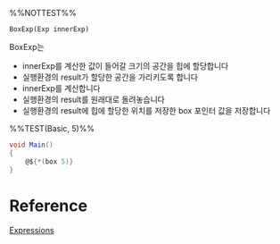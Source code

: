 %%NOTTEST%%
```
BoxExp(Exp innerExp)
```

BoxExp는 
- innerExp를 계산한 값이 들어갈 크기의 공간을 힙에 할당합니다
- 실행환경의 result가 할당한 공간을 가리키도록 합니다
- innerExp를 계산합니다
- 실행환경의 result를 원래대로 돌려놓습니다
- 실행환경의 result에 힙에 할당한 위치를 저장한 box 포인터 값을 저장합니다

%%TEST(Basic, 5)%%
```cs
void Main()
{
	@${*(box 5)}
}
```


# Reference
[Expressions](Expressions.md)